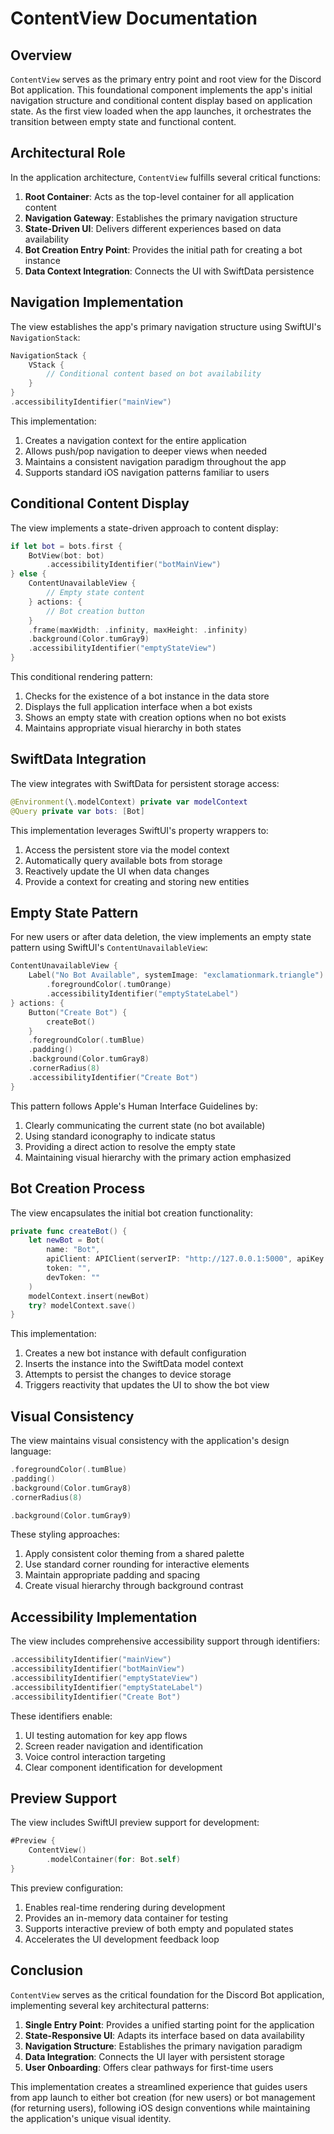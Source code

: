 # ContentView Documentation

## Overview

`ContentView` serves as the primary entry point and root view for the Discord Bot application. This foundational component implements the app's initial navigation structure and conditional content display based on application state. As the first view loaded when the app launches, it orchestrates the transition between empty state and functional content.

## Architectural Role

In the application architecture, `ContentView` fulfills several critical functions:

1. **Root Container**: Acts as the top-level container for all application content
2. **Navigation Gateway**: Establishes the primary navigation structure
3. **State-Driven UI**: Delivers different experiences based on data availability
4. **Bot Creation Entry Point**: Provides the initial path for creating a bot instance
5. **Data Context Integration**: Connects the UI with SwiftData persistence

## Navigation Implementation

The view establishes the app's primary navigation structure using SwiftUI's `NavigationStack`:

```swift
NavigationStack {
    VStack {
        // Conditional content based on bot availability
    }
}
.accessibilityIdentifier("mainView")
```

This implementation:
1. Creates a navigation context for the entire application
2. Allows push/pop navigation to deeper views when needed
3. Maintains a consistent navigation paradigm throughout the app
4. Supports standard iOS navigation patterns familiar to users

## Conditional Content Display

The view implements a state-driven approach to content display:

```swift
if let bot = bots.first {
    BotView(bot: bot)
        .accessibilityIdentifier("botMainView")
} else {
    ContentUnavailableView {
        // Empty state content
    } actions: {
        // Bot creation button
    }
    .frame(maxWidth: .infinity, maxHeight: .infinity)
    .background(Color.tumGray9)
    .accessibilityIdentifier("emptyStateView")
}
```

This conditional rendering pattern:
1. Checks for the existence of a bot instance in the data store
2. Displays the full application interface when a bot exists
3. Shows an empty state with creation options when no bot exists
4. Maintains appropriate visual hierarchy in both states

## SwiftData Integration

The view integrates with SwiftData for persistent storage access:

```swift
@Environment(\.modelContext) private var modelContext
@Query private var bots: [Bot]
```

This implementation leverages SwiftUI's property wrappers to:
1. Access the persistent store via the model context
2. Automatically query available bots from storage
3. Reactively update the UI when data changes
4. Provide a context for creating and storing new entities

## Empty State Pattern

For new users or after data deletion, the view implements an empty state pattern using SwiftUI's `ContentUnavailableView`:

```swift
ContentUnavailableView {
    Label("No Bot Available", systemImage: "exclamationmark.triangle")
        .foregroundColor(.tumOrange)
        .accessibilityIdentifier("emptyStateLabel")
} actions: {
    Button("Create Bot") {
        createBot()
    }
    .foregroundColor(.tumBlue)
    .padding()
    .background(Color.tumGray8)
    .cornerRadius(8)
    .accessibilityIdentifier("Create Bot")
}
```

This pattern follows Apple's Human Interface Guidelines by:
1. Clearly communicating the current state (no bot available)
2. Using standard iconography to indicate status
3. Providing a direct action to resolve the empty state
4. Maintaining visual hierarchy with the primary action emphasized

## Bot Creation Process

The view encapsulates the initial bot creation functionality:

```swift
private func createBot() {
    let newBot = Bot(
        name: "Bot",
        apiClient: APIClient(serverIP: "http://127.0.0.1:5000", apiKey: "025002"),
        token: "",
        devToken: ""
    )
    modelContext.insert(newBot)
    try? modelContext.save()
}
```

This implementation:
1. Creates a new bot instance with default configuration
2. Inserts the instance into the SwiftData model context
3. Attempts to persist the changes to device storage
4. Triggers reactivity that updates the UI to show the bot view

## Visual Consistency

The view maintains visual consistency with the application's design language:

```swift
.foregroundColor(.tumBlue)
.padding()
.background(Color.tumGray8)
.cornerRadius(8)
```

```swift
.background(Color.tumGray9)
```

These styling approaches:
1. Apply consistent color theming from a shared palette
2. Use standard corner rounding for interactive elements
3. Maintain appropriate padding and spacing
4. Create visual hierarchy through background contrast

## Accessibility Implementation

The view includes comprehensive accessibility support through identifiers:

```swift
.accessibilityIdentifier("mainView")
.accessibilityIdentifier("botMainView")
.accessibilityIdentifier("emptyStateView")
.accessibilityIdentifier("emptyStateLabel")
.accessibilityIdentifier("Create Bot")
```

These identifiers enable:
1. UI testing automation for key app flows
2. Screen reader navigation and identification
3. Voice control interaction targeting
4. Clear component identification for development

## Preview Support

The view includes SwiftUI preview support for development:

```swift
#Preview {
    ContentView()
        .modelContainer(for: Bot.self)
}
```

This preview configuration:
1. Enables real-time rendering during development
2. Provides an in-memory data container for testing
3. Supports interactive preview of both empty and populated states
4. Accelerates the UI development feedback loop

## Conclusion

`ContentView` serves as the critical foundation for the Discord Bot application, implementing several key architectural patterns:

1. **Single Entry Point**: Provides a unified starting point for the application
2. **State-Responsive UI**: Adapts its interface based on data availability
3. **Navigation Structure**: Establishes the primary navigation paradigm
4. **Data Integration**: Connects the UI layer with persistent storage
5. **User Onboarding**: Offers clear pathways for first-time users

This implementation creates a streamlined experience that guides users from app launch to either bot creation (for new users) or bot management (for returning users), following iOS design conventions while maintaining the application's unique visual identity. 